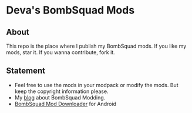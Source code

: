 # Deva's BombSquad Mods

## About

This repo is the place where I publish my BombSquad mods. If you like my mods, star it. If you wanna contribute, fork it.

## Statement

* Feel free to use the mods in your modpack or modify the mods. But keep the copyright information please.
* My [blog](https://superdeva.info) about BombSquad Modding.
* [BombSquad Mod Downloader](https://superdeva.info/deva_mod/app-release.apk) for Android